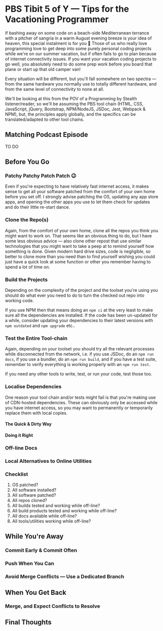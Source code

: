 # PBS Tibit 5 of Y — Tips for the Vacationing Programmer

If bashing away on some code on a beach-side Mediterranean terrance  with a pitcher of sangria in a warm August evening breeze is your idea of heaven, this special instalment is for you 🙂 Those of us who really love programming love to get deep into some purely personal coding projects while we're on our summer vacation, but if often fails to go to plan because of internet connectivity issues. If you want your vacation coding projects to go well, you absolutely need to do some prep work before you board that plane or start up that old camper van!

Every situation will be different, but you'll fall somewhere on two spectra — from the same hardware you normally use to totally different hardware, and from the same level of connectivity to none at all. 

We'll be looking at this from the POV of a Programming by Stealth listener/reader, so we'll be assuming the PBS tool chain (HTML, CSS, JavaScript, jQuery, Bootstrap, NPM/NodeJS, JSDoc, Jest, Webpack & NPM), but, the principles apply globally, and the specifics can be translated/adapted to other tool chains.

## Matching Podcast Episode

TO DO

## Before You Go

### Patchy Patchy Patch Patch 😉

Even if you're expecting to have relatively fast internet access, it makes sense to get all your software patched from the comfort of your own home before you set off. I strongly advise patching the OS, updating any app store apps, and opening the other apps you use to let them check for updates and do their little re-start dance.

### Clone the Repo(s)

Again, from the comfort of your own home, clone all the repos you think you might want to work on. That seems like an obvious thing to do, but I have some less obvious advice — also clone other repost that use similar technologies that you might want to take a peep at to remind yourself how something is done. Given modern hard drive sizes, code is negligible, so better to clone more than you need than to find yourself wishing you could just have a quick look at some function or other you remember having to spend a lot of time on.

### Build the Projects

Depending on the complexity of the project and the toolset you're using you should do what ever you need to do to turn the checked out repo into working code.

If you use NPM then that means doing an `npm ci` at the very least to make sure all the dependencies are installed. If the code has been un-updated for a while, consider updating your dependencies to their latest versions with `npm outdated` and `npm upgrade` etc..

### Test the Entire Tool-chain

Again, depending on your toolset you should try all the relevant processes while disconnected from the network, i.e. if you use JSDoc, do an `npm run docs`, if you use a bundler, do an `npm run build`, and if you have a test suite, remember to verify everything is working properly with an `npm run test`.

If you need any other tools to write, test, or run your code, test those too.

### Localise Dependencies

One reason your tool chain and/or tests might fail is that you're making use of CDN-hosted dependencies. These can obviously only be accessed while you have internet access, so you may want to permanently or temporarily replace them with local copies.

#### The Quick & Dirty Way

#### Doing it Right

### Off-line Docs

### Local Alternatives to Online Utilities

### Checklist

1. OS patched?
2. All software installed?
3. All software patched?
4. All repos cloned?
5. All builds tested and working while off-line?
6. All build products tested and working while off-line?
7. All docs available while off-line?
8. All tools/utilities working while off-line?

## While You're Away

###  Commit Early & Commit Often

### Push When You Can

### Avoid Merge Conflicts — Use a Dedicated Branch

## When You Get Back

### Merge, and Expect Conflicts to Resolve

## Final Thoughts


